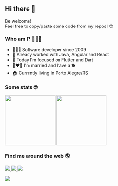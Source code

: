 ## Hi there 👋

Be welcome!  
Feel free to copy/paste some code from my repos! 🙃

### Who am I? 🕵🏻‍♂️

- 👨🏻‍💻 Software developer since 2009
- 🤖 Already worked with Java, Angular and React
- 🚀 Today I'm focused on Flutter and Dart
- 👩‍❤️‍👨 I'm married and have a 🐕
- 🏠 Currently living in Porto Alegre/RS
  
### Some stats 🤓

<img
  align="left"
  height="163"
  src="https://github-readme-stats.vercel.app/api?username=emersonsiega&show_icons=true&theme=dark&count_private=true"
/>

<img
  align="center"
   height="163"
  src="https://github-readme-stats.vercel.app/api/top-langs/?layout=compact&username=emersonsiega&theme=dark"
/>

### Find me around the web 🌎

<span align="left">
  <a href="https://www.linkedin.com/in/emersonsiega/">
    <img src="https://img.shields.io/badge/-LinkedIn-0a66c2?style=flat-square&logo=Linkedin&logoColor=white&link=https://www.linkedin.com/in/emersonsiega/" />
  </a>
  <a href="https://twitter.com/emersonsiega">
    <img src="https://img.shields.io/badge/-Twitter-1da1f2?style=flat-square&logo=Twitter&logoColor=white&link=https://twitter.com/emersonsiega" />
  </a>
  <a href="https://stackoverflow.com/users/2719437/siega?tab=profile">
    <img src="https://img.shields.io/badge/-StackOverflow-orange?style=flat-square&logo=StackOverflow&logoColor=white&link=https://stackoverflow.com/users/2719437/siega?tab=profile" />
  </a>
</span>

![](https://hit.yhype.me/github/profile?user_id=2227499)
